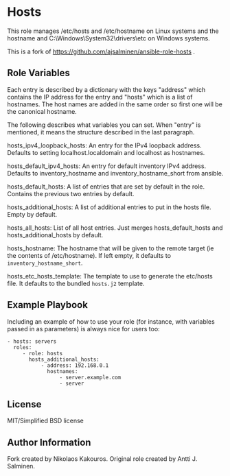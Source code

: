 Hosts
=========

This role manages /etc/hosts and /etc/hostname on Linux systems and the
hostname and C:\Windows\System32\drivers\etc on Windows systems.

This is a fork of https://github.com/ajsalminen/ansible-role-hosts .

Role Variables
--------------

Each entry is described by a dictionary with the keys "address" which contains
the IP address for the entry and "hosts" which is a list of hostnames. The host
names are added in the same order so first one will be the canonical hostname.

The following describes what variables you can set. When "entry" is mentioned,
it means the structure described in the last paragraph.

hosts_ipv4_loopback_hosts: An entry for the IPv4 loopback address. Defaults to
setting localhost.localdomain and localhost as hostnames.

hosts_default_ipv4_hosts: An entry for default inventory IPv4 address. Defaults
to inventory_hostname and inventory_hostname_short from ansible.

hosts_default_hosts: A list of entries that are set by default in the role.
Contains the previous two entries by default.

hosts_additional_hosts: A list of additional entries to put in the hosts file.
Empty by default.

hosts_all_hosts: List of all host entries. Just merges hosts_default_hosts and
hosts_additional_hosts by default.

hosts_hostname: The hostname that  will be given to the remote target (ie the
contents of /etc/hostname). If left empty, it defaults to
`inventory_hostname_short`.

hosts_etc_hosts_template: The template to use to generate the etc/hosts file.
It defaults to the bundled `hosts.j2` template.

Example Playbook
----------------

Including an example of how to use your role (for instance, with variables passed in as parameters) is always nice for users too:

    - hosts: servers
      roles:
         - role: hosts
           hosts_additional_hosts:
               - address: 192.168.0.1
                 hostnames:
                     - server.example.com
                     - server

License
-------

MIT/Simplified BSD license

Author Information
------------------
Fork created by Nikolaos Kakouros.
Original role created by Antti J. Salminen.
